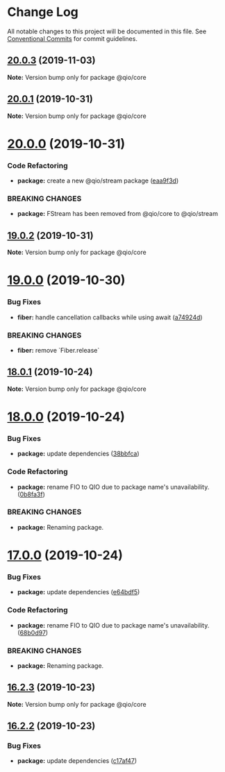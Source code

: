 # Change Log

All notable changes to this project will be documented in this file.
See [Conventional Commits](https://conventionalcommits.org) for commit guidelines.

## [20.0.3](https://github.com/tusharmath/qio/compare/v20.0.2...v20.0.3) (2019-11-03)

**Note:** Version bump only for package @qio/core





## [20.0.1](https://github.com/tusharmath/qio/compare/v20.0.0...v20.0.1) (2019-10-31)

**Note:** Version bump only for package @qio/core





# [20.0.0](https://github.com/tusharmath/qio/compare/v19.0.2...v20.0.0) (2019-10-31)


### Code Refactoring

* **package:** create a new @qio/stream package ([eaa9f3d](https://github.com/tusharmath/qio/commit/eaa9f3d55db1176884c93da1ab3d1ec586ec0db9))


### BREAKING CHANGES

* **package:** FStream has been removed from @qio/core to @qio/stream





## [19.0.2](https://github.com/tusharmath/qio/compare/v19.0.1...v19.0.2) (2019-10-31)

**Note:** Version bump only for package @qio/core





# [19.0.0](https://github.com/tusharmath/qio/compare/v18.0.7...v19.0.0) (2019-10-30)


### Bug Fixes

* **fiber:** handle cancellation callbacks while using await ([a74924d](https://github.com/tusharmath/qio/commit/a74924dff119d4f4041c2946c9d961a87436066a))


### BREAKING CHANGES

* **fiber:** remove \`Fiber.release\`





## [18.0.1](https://github.com/tusharmath/qio/compare/v18.0.0...v18.0.1) (2019-10-24)

**Note:** Version bump only for package @qio/core





# [18.0.0](https://github.com/tusharmath/qio/compare/v16.2.3...v18.0.0) (2019-10-24)


### Bug Fixes

* **package:** update dependencies ([38bbfca](https://github.com/tusharmath/qio/commit/38bbfca0e57aebbd384cbf7e0b64469e5d927f34))


### Code Refactoring

* **package:** rename FIO to QIO due to package name's unavailability. ([0b8fa3f](https://github.com/tusharmath/qio/commit/0b8fa3fbb7b9aea52bedaf6571f70f3d5b16032f))


### BREAKING CHANGES

* **package:** Renaming package.





# [17.0.0](https://github.com/tusharmath/qio/compare/v16.2.3...v17.0.0) (2019-10-24)


### Bug Fixes

* **package:** update dependencies ([e64bdf5](https://github.com/tusharmath/qio/commit/e64bdf541c84d1206fe4c2784affd76d11b02aaa))


### Code Refactoring

* **package:** rename FIO to QIO due to package name's unavailability. ([68b0d97](https://github.com/tusharmath/qio/commit/68b0d97ebaa4b019f6929d975fc8b5b810a58e7e))


### BREAKING CHANGES

* **package:** Renaming package.





## [16.2.3](https://github.com/tusharmath/qio/compare/v16.2.2...v16.2.3) (2019-10-23)

**Note:** Version bump only for package @qio/core





## [16.2.2](https://github.com/tusharmath/qio/compare/v16.2.1...v16.2.2) (2019-10-23)


### Bug Fixes

* **package:** update dependencies ([c17af47](https://github.com/tusharmath/qio/commit/c17af4797f4f67b270048df0656a42da88f25397))
